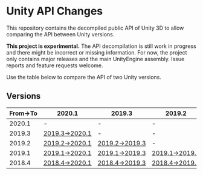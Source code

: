 # Unity API Changes

This repository contains the decompiled public API of Unity 3D to allow comparing the API between Unity versions.

**This project is experimental.** The API decompilation is still work in progress and there might be incorrect or missing information. For now, the project only contains major releases and the main UnityEngine assembly. Issue reports and feature requests welcome.

Use the table below to compare the API of two Unity versions.

## Versions

From→To | 2020.1 | 2019.3 | 2019.2 | 2019.1
--- | --- | --- | --- | ---
2020.1 | - | - | - | -
2019.3 | [2019.3→2020.1] | - | - | -
2019.2 | [2019.2→2020.1] | [2019.2→2019.3] | - | -
2019.1 | [2019.1→2020.1] | [2019.1→2019.3] | [2019.1→2019.2] | -
2018.4 | [2018.4→2020.1] | [2018.4→2019.3] | [2018.4→2019.2] | [2018.4→2019.1]

[2019.3→2020.1]: https://github.com/sttz/unity-api-diff/compare/unity/2019.3..unity/2020.1
[2019.2→2020.1]: https://github.com/sttz/unity-api-diff/compare/unity/2019.2..unity/2020.1
[2019.1→2020.1]: https://github.com/sttz/unity-api-diff/compare/unity/2019.1..unity/2020.1
[2018.4→2020.1]: https://github.com/sttz/unity-api-diff/compare/unity/2018.4..unity/2020.1

[2019.2→2019.3]: https://github.com/sttz/unity-api-diff/compare/unity/2019.2..unity/2019.3
[2019.1→2019.3]: https://github.com/sttz/unity-api-diff/compare/unity/2019.1..unity/2019.3
[2018.4→2019.3]: https://github.com/sttz/unity-api-diff/compare/unity/2018.4..unity/2019.3

[2019.1→2019.2]: https://github.com/sttz/unity-api-diff/compare/unity/2019.1..unity/2019.2
[2018.4→2019.2]: https://github.com/sttz/unity-api-diff/compare/unity/2018.4..unity/2019.2

[2018.4→2019.1]: https://github.com/sttz/unity-api-diff/compare/unity/2018.4..unity/2019.1
